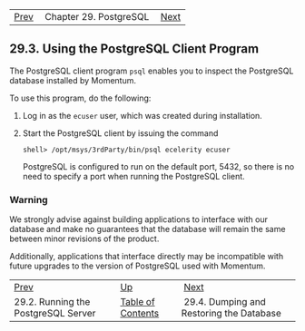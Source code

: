 |     |     |     |
| --- | --- | --- |
| [Prev](postgresql.server)  | Chapter 29. PostgreSQL |  [Next](postgresql.migrating) |

## 29.3. Using the PostgreSQL Client Program

<a class="indexterm" name="idp3961632"></a>

The PostgreSQL client program `psql` enables you to inspect the PostgreSQL database installed by Momentum.

To use this program, do the following:

1.  Log in as the `ecuser` user, which was created during installation.

2.  Start the PostgreSQL client by issuing the command

    `shell> /opt/msys/3rdParty/bin/psql ecelerity ecuser`

    PostgreSQL is configured to run on the default port, 5432, so there is no need to specify a port when running the PostgreSQL client.

### Warning

We strongly advise against building applications to interface with our database and make no guarantees that the database will remain the same between minor revisions of the product.

Additionally, applications that interface directly may be incompatible with future upgrades to the version of PostgreSQL used with Momentum.

|     |     |     |
| --- | --- | --- |
| [Prev](postgresql.server)  | [Up](postgresql) |  [Next](postgresql.migrating) |
| 29.2. Running the PostgreSQL Server  | [Table of Contents](index) |  29.4. Dumping and Restoring the Database |

